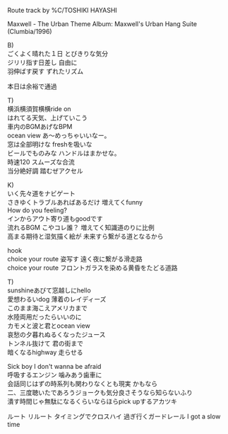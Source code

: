 
Route
track by %C/TOSHIKI HAYASHI

Maxwell - The Urban Theme
Album: Maxwell's Urban Hang Suite (Clumbia/1996)

B)  
ごくよく晴れた１日 とびきりな気分  
ジリリ指す日差し 自由に  
羽伸ばす戻す ずれたリズム  

本日は余裕で通過  

T)  
横浜横須賀横横ride on  
はれてる天気、上げていこう  
車内のBGMあげなBPM  
ocean view あ～めっちゃいいなー。  
窓は全部明けな freshを吸いな  
ビールでものみな ハンドルはまかせな。  
時速120 スムーズな合流  
当分絶好調 踏むぜアクセル  

K)  
いく先々道をナビゲート  
さきゆくトラブルあればあるだけ 増えてくfunny   
How do you feeling?  
インからアウト寄り道もgoodです  
流れるBGM こやコレ誰？ 増えてく知識道のりに比例   
高まる期待と湿気描く絵が 未来すら繋がる道となるから  

hook  
choice your route 姿写す 遠く夜に繋がる滑走路  
choice your route フロントガラスを染める黄昏をたどる道路  

T)  
sunshineあびて窓越しにhello  
愛想わるいdog 薄着のレイディーズ  
このまま海こえアメリカまで  
水陸両用だったらいいのに  
カモメと波と君とocean view  
哀愁の夕暮れぬるくなったジュース  
トンネル抜けて 君の街まで  
暗くなるhighway 走らせる  

Sick boy I don't wanna be afraid  
呼吸するエンジン 噛みあう歯車に  
会話同じはずの時系列も関わりなくとも現実 かもなら  
二、三度聴いたであろうジョークも気分良さそうなら知らないふり  
潰す時間じゃ無駄になるくらいならほらpick upするアカツキ  

ルート リルート タイミングでクロスハイ 過ぎ行くガードレール I got a slow time  

